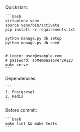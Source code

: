 Quickstart:

    ```bash
    virtualenv venv
    source venv/bin/activate
    pip install -r requirements.txt

    python manage.py db setup
    python manage.py db seed


    # Login: user@example.com
    # password: sbMemmassover2#123
    make serve
    ```

Dependencies:


    ```
    1. Postgresql
    2. Redis
    ```


Before commit:

    ```bash
    make lint && make tests
    ```


